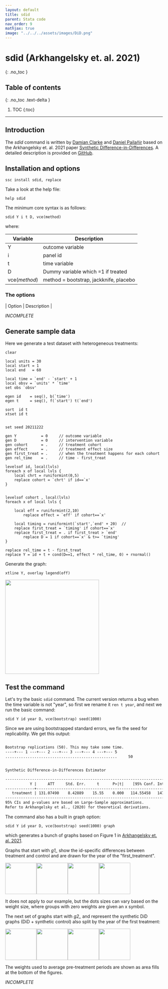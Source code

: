 ```yaml
---
layout: default
title: sdid
parent: Stata code
nav_order: 9
mathjax: true
image: "../../../assets/images/DiD.png"
---
```


# sdid (Arkhangelsky et. al. 2021)
{: .no_toc }

## Table of contents
{: .no_toc .text-delta }

1. TOC
{:toc}

---

## Introduction

The *sdid* command is written by [Damian Clarke](https://www.damianclarke.net/) and [Daniel Pailañir](https://daniel-pailanir.github.io/) based on the Arkhangelsky et. al. 2021 paper [Synthetic Difference-in-Differences](https://www.aeaweb.org/articles?id=10.1257/aer.20190159). A detailed description is provided on [GitHub](https://github.com/Daniel-Pailanir/sdid).

## Installation and options

```applescript
ssc install sdid, replace
```

Take a look at the help file:

```applescript
help sdid
```

The minimum core syntax is as follows:

```applescript
sdid Y i t D, vce(method) 
```

where: 

| Variable | Description |
| ----- | ----- |
| Y | outcome variable |
| i | panel id |
| t | time variable  |
| D | Dummy variable which =1 if treated |
| vce(*method*)  |  method = bootstrap, jackknife, placebo |


### The options

| Option | Description |


*INCOMPLETE*


## Generate sample data


Here we generate a test dataset with heterogeneous treatments:

```applescript
clear

local units = 30
local start = 1
local end 	= 60

local time = `end' - `start' + 1
local obsv = `units' * `time'
set obs `obsv'

egen id	   = seq(), b(`time')  
egen t 	   = seq(), f(`start') t(`end') 	

sort  id t
xtset id t


set seed 20211222

gen Y 	   		= 0		// outcome variable	
gen D 	   		= 0		// intervention variable
gen cohort      = .  	// treatment cohort
gen effect      = .		// treatment effect size
gen first_treat = .		// when the treatment happens for each cohort
gen rel_time	= .     // time - first_treat

levelsof id, local(lvls)
foreach x of local lvls {
	local chrt = runiformint(0,5)	
	replace cohort = `chrt' if id==`x'
}


levelsof cohort , local(lvls)  
foreach x of local lvls {
	
	local eff = runiformint(2,10)
		replace effect = `eff' if cohort==`x'
			
	local timing = runiformint(`start',`end' + 20)	// 
	replace first_treat = `timing' if cohort==`x'
	replace first_treat = . if first_treat > `end'
		replace D = 1 if cohort==`x' & t>= `timing' 
}

replace rel_time = t - first_treat
replace Y = id + t + cond(D==1, effect * rel_time, 0) + rnormal()
```

Generate the graph:


```applescript
xtline Y, overlay legend(off)
```

<img src="../../../assets/images/test_data.png" height="300">

## Test the command



Let's try the basic `sdid` command. The current version returns a bug when the time variable is not "year", so first we rename it `ren t year`, and next we run the basic command:

```applescript
sdid Y id year D, vce(bootstrap) seed(1000) 
```

Since we are using bootstrapped standard errors, we fix the seed for replicability. We get this output:


```xml

Bootstrap replications (50). This may take some time.
----+--- 1 ---+--- 2 ---+--- 3 ---+--- 4 ---+--- 5
..................................................     50


Synthetic Difference-in-Differences Estimator

-----------------------------------------------------------------------------
           Y |     ATT     Std. Err.     t      P>|t|    [95% Conf. Interval]
-------------+---------------------------------------------------------------
   treatment | 131.07490    8.42889    15.55    0.000   114.55458   147.59522
-----------------------------------------------------------------------------
95% CIs and p-values are based on Large-Sample approximations.
Refer to Arkhangelsky et al., (2020) for theoretical derivations.
```

The command also has a built in graph option:

```applescript
sdid Y id year D, vce(bootstrap) seed(1000) graph
```

which generates a bunch of graphs based on Figure 1 in [Arkhangelsky et. al. 2021](https://www.aeaweb.org/articles?id=10.1257/aer.20190159).


Graphs that start with *g1_* show the id-specific differences between treatment and control and are drawn for the year of the "first_treatment". 

<img src="../../../assets/images/sdid_g1_24.png" height="100"><img src="../../../assets/images/sdid_g1_34.png" height="100"><img src="../../../assets/images/sdid_g1_38.png" height="100"><img src="../../../assets/images/sdid_g1_56.png" height="100">

It does not apply to our example, but the dots sizes can vary based on the weight size, where groups with zero weights are given an x symbol.

The next set of graphs start with *g2_* and represent the synthetic DiD graphs (DiD + synthetic control) also split by the year of the first treatment:

<img src="../../../assets/images/sdid_g2_24.png" height="100"><img src="../../../assets/images/sdid_g2_34.png" height="100"><img src="../../../assets/images/sdid_g2_38.png" height="100"><img src="../../../assets/images/sdid_g2_56.png" height="100">

The weights used to average pre-treatment periods are shown as area fills at the bottom of the figures.



*INCOMPLETE*

